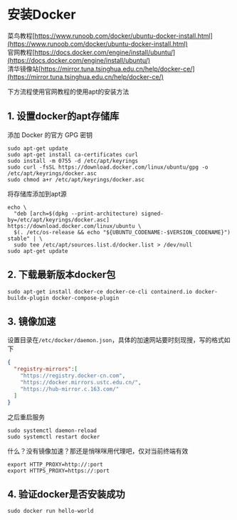 # 安装Docker  
菜鸟教程[https://www.runoob.com/docker/ubuntu-docker-install.html](https://www.runoob.com/docker/ubuntu-docker-install.html)  
官网教程[https://docs.docker.com/engine/install/ubuntu/](https://docs.docker.com/engine/install/ubuntu/)  
清华镜像站[https://mirror.tuna.tsinghua.edu.cn/help/docker-ce/](https://mirror.tuna.tsinghua.edu.cn/help/docker-ce/)

下方流程使用官网教程的使用apt的安装方法

## 1. 设置docker的apt存储库  
添加 Docker 的官方 GPG 密钥  
```shell
sudo apt-get update
sudo apt-get install ca-certificates curl
sudo install -m 0755 -d /etc/apt/keyrings
sudo curl -fsSL https://download.docker.com/linux/ubuntu/gpg -o /etc/apt/keyrings/docker.asc
sudo chmod a+r /etc/apt/keyrings/docker.asc
```
将存储库添加到apt源  
```shell
echo \
  "deb [arch=$(dpkg --print-architecture) signed-by=/etc/apt/keyrings/docker.asc] https://download.docker.com/linux/ubuntu \
  $(. /etc/os-release && echo "${UBUNTU_CODENAME:-$VERSION_CODENAME}") stable" | \
  sudo tee /etc/apt/sources.list.d/docker.list > /dev/null
sudo apt-get update
```

## 2. 下载最新版本docker包  
```shell  
sudo apt-get install docker-ce docker-ce-cli containerd.io docker-buildx-plugin docker-compose-plugin
```  

## 3. 镜像加速  
设置目录在`/etc/docker/daemon.json`，具体的加速网站要时刻现搜，写的格式如下
```json
{
  "registry-mirrors":[
    "https://registry.docker-cn.com",
    "https://docker.mirrors.ustc.edu.cn/",
    "https://hub-mirror.c.163.com/"
  ]
}
```
之后重启服务
```shell
sudo systemctl daemon-reload
sudo systemctl restart docker
```


什么？没有镜像加速？那还是悄咪咪用代理吧，仅对当前终端有效
```shell
export HTTP_PROXY=http://:port
export HTTPS_PROXY=https://:port
```

## 4. 验证docker是否安装成功
```shell
sudo docker run hello-world
```